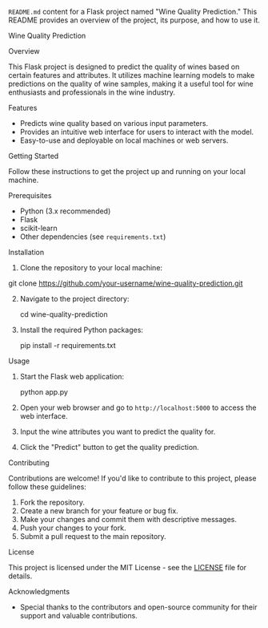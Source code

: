 `README.md` content for a Flask project named "Wine Quality Prediction." This README provides an overview of the project, its purpose, and how to use it.

Wine Quality Prediction

Overview

This Flask project is designed to predict the quality of wines based on certain features and attributes. It utilizes machine learning models to make predictions on the quality of wine samples, making it a useful tool for wine enthusiasts and professionals in the wine industry.

Features

- Predicts wine quality based on various input parameters.
- Provides an intuitive web interface for users to interact with the model.
- Easy-to-use and deployable on local machines or web servers.

Getting Started

Follow these instructions to get the project up and running on your local machine.

Prerequisites

- Python (3.x recommended)
- Flask
- scikit-learn
- Other dependencies (see `requirements.txt`)

Installation

1. Clone the repository to your local machine:

git clone
https://github.com/your-username/wine-quality-prediction.git

2. Navigate to the project directory:

   cd wine-quality-prediction

3. Install the required Python packages:

   pip install -r requirements.txt

Usage

1. Start the Flask web application:

   python app.py

2. Open your web browser and go to `http://localhost:5000` to access the web interface.

3. Input the wine attributes you want to predict the quality for.

4. Click the "Predict" button to get the quality prediction.

Contributing

Contributions are welcome! If you'd like to contribute to this project, please follow these guidelines:

1. Fork the repository.
2. Create a new branch for your feature or bug fix.
3. Make your changes and commit them with descriptive messages.
4. Push your changes to your fork.
5. Submit a pull request to the main repository.

License

This project is licensed under the MIT License - see the [LICENSE](LICENSE) file for details.

Acknowledgments

- Special thanks to the contributors and open-source community for their support and valuable contributions.
